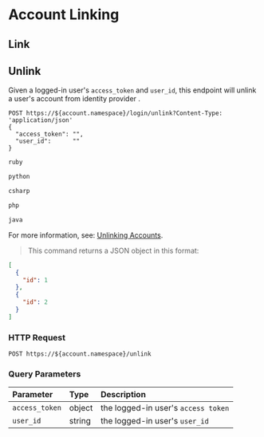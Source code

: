 # Account Linking

## Link

## Unlink

Given a logged-in user's `access_token` and `user_id`, this endpoint will unlink a user's account from identity provider .

```shell
POST https://${account.namespace}/login/unlink?Content-Type: 'application/json'
{
  "access_token": "",
  "user_id":      ""
}
```

```ruby
ruby
```

```python
python
```

```csharp
csharp
```

```php
php
```

```java
java
```

<aside class="notice">
For more information, see: <a href="/link-accounts/auth-api#unlinking-accounts">Unlinking Accounts</a>.
</aside>

> This command returns a JSON object in this format:

```json
[
  {
    "id": 1
  },
  {
    "id": 2
  }
]
```

### HTTP Request

`POST https://${account.namespace}/unlink`

### Query Parameters

| Parameter        | Type       | Description |
|:-----------------|:-----------|:------------|
| `access_token`   | object     | the logged-in user's `access token` |
| `user_id`        | string     | the logged-in user's `user_id` |
